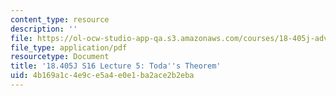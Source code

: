 ```yaml
---
content_type: resource
description: ''
file: https://ol-ocw-studio-app-qa.s3.amazonaws.com/courses/18-405j-advanced-complexity-theory-spring-2016/4b169a1c4e9ce5a4e0e1ba2ace2b2eba_MIT18_405JS16_Todas.pdf
file_type: application/pdf
resourcetype: Document
title: '18.405J S16 Lecture 5: Toda''s Theorem'
uid: 4b169a1c-4e9c-e5a4-e0e1-ba2ace2b2eba
---
```

